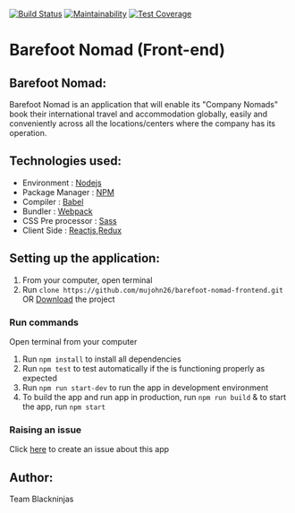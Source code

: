 [![Build Status](https://travis-ci.org/andela/blackninjas-frontend.svg?branch=develop)](https://travis-ci.org/andela/blackninjas-frontend)
[![Maintainability](https://api.codeclimate.com/v1/badges/486442ae51367b66b4d2/maintainability)](https://codeclimate.com/github/andela/blackninjas-frontend/maintainability) [![Test Coverage](https://api.codeclimate.com/v1/badges/486442ae51367b66b4d2/test_coverage)](https://codeclimate.com/github/andela/blackninjas-frontend/test_coverage)
# Barefoot Nomad (Front-end)


## Barefoot Nomad:
Barefoot Nomad is an application that will enable its "Company Nomads" book their international travel and accommodation globally, easily and conveniently across all the locations/centers where the company has its operation.

## Technologies used:
- Environment : [Nodejs](https://nodejs.org/)
- Package Manager : [NPM](https://www.npmjs.com)
- Compiler : [Babel](https://babeljs.io/)
- Bundler : [Webpack](https://webpack.js.org/)
- CSS Pre processor : [Sass](https://sass-lang.com)
- Client Side : [Reactjs](https://reactjs.org),[Redux](https://redux.js.org)

## Setting up the application:
1. From your computer, open terminal 
2. Run `clone https://github.com/mujohn26/barefoot-nomad-frontend.git` OR [Download](https://github.com/mujohn26/barefoot-nomad-frontend.zip) the project

### Run commands
Open terminal from your computer
1. Run `npm install` to install all dependencies
2. Run `npm test` to test automatically if the is functioning properly as expected
3. Run `npm run start-dev` to run the app in development environment
4. To build the app and run app in production, run `npm run build` & to start the app, run `npm start`

### Raising an issue
Click [here](https://github.com/mujohn26/barefoot-nomad-frontend/issues/new) to create an issue about this app

## Author:
Team Blackninjas


